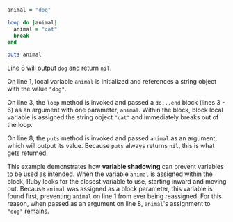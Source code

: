 ```Ruby
animal = "dog"

loop do |animal|
  animal = "cat"
  break
end

puts animal
```
Line 8 will output `dog` and return `nil`.

On line 1, local variable `animal` is initialized and references a string object with the value `"dog"`.

On line 3, the `loop` method is invoked and passed a `do...end` block (lines 3 - 6) as an argument with one parameter, `animal`. Within the block, block local variable is assigned the string object `"cat"` and immediately breaks out of the loop.

On line 8, the `puts` method is invoked and passed `animal` as an argument, which will output its value. Because `puts` always returns `nil`, this is what gets returned.

This example demonstrates how **variable shadowing** can prevent variables to be used as intended. When the variable `animal` is assigned within the block, Ruby looks for the closest variable to use, starting inward and moving out. Because `animal` was assigned as a block parameter, this variable is found first, preventing `animal` on line 1 from ever being reassigned. For this reason, when passed as an argument on line 8, `animal`'s assignment to `"dog"` remains.